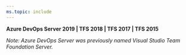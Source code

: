 ```yaml
---
ms.topic: include
---
```


<strong>Azure DevOps Server 2019 | TFS 2018 | TFS 2017 | TFS 2015</strong>

<em>Note: Azure DevOps Server was previously named Visual Studio Team Foundation Server.</em>